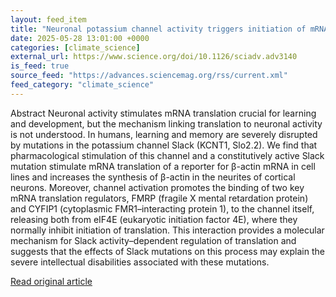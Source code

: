 ```yaml
---
layout: feed_item
title: "Neuronal potassium channel activity triggers initiation of mRNA translation through binding of translation regulators | Science Advances"
date: 2025-05-28 13:01:00 +0000
categories: [climate_science]
external_url: https://www.science.org/doi/10.1126/sciadv.adv3140
is_feed: true
source_feed: "https://advances.sciencemag.org/rss/current.xml"
feed_category: "climate_science"
---
```


Abstract Neuronal activity stimulates mRNA translation crucial for learning and development, but the mechanism linking translation to neuronal activity is not understood. In humans, learning and memory are severely disrupted by mutations in the potassium channel Slack (KCNT1, Slo2.2). We find that pharmacological stimulation of this channel and a constitutively active Slack mutation stimulate mRNA translation of a reporter for β-actin mRNA in cell lines and increases the synthesis of β-actin in the neurites of cortical neurons. Moreover, channel activation promotes the binding of two key mRNA translation regulators, FMRP (fragile X mental retardation protein) and CYFIP1 (cytoplasmic FMR1–interacting protein 1), to the channel itself, releasing both from eIF4E (eukaryotic initiation factor 4E), where they normally inhibit initiation of translation. This interaction provides a molecular mechanism for Slack activity–dependent regulation of translation and suggests that the effects of Slack mutations on this process may explain the severe intellectual disabilities associated with these mutations.

[Read original article](https://www.science.org/doi/10.1126/sciadv.adv3140)
